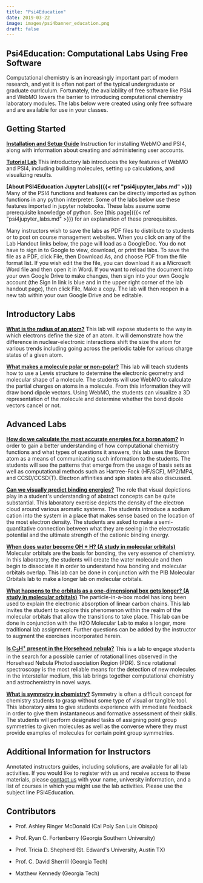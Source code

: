 ```yaml
---
title: "Psi4Education"
date: 2019-03-22
image: images/psi4banner_education.png
draft: false
---
```


## Psi4Education: Computational Labs Using Free Software

Computational chemistry is an increasingly important part of modern research, and yet it is often not part of the typical undergraduate or graduate curriculum. Fortunately, the availability of free software like PSI4 and WebMO lowers the barrier to introducing computational chemistry laboratory modules. The labs below were created using only free software and are available for use in your classes.

## Getting Started

__[Installation and Setup Guide](https://docs.google.com/document/d/1bFqPYZidGyJ_MBXkayVISjsjepDXhvDaJ5BencBgkOg/edit?usp=sharing)__
Instruction for installing WebMO and PSI4, along with information about creating and administering user accounts.

__[Tutorial Lab](https://docs.google.com/document/d/1kZAGOTsjPRN_eoKvTxvnZ-V80fiXjjgib7V7uTj5xCM/edit?usp=sharing)__
This introductory lab introduces the key features of WebMO and PSI4, including building molecules, setting up calculations, and visualizing results.

__[About PSI4Education Jupyter Labs]({{< ref "psi4jupyter_labs.md" >}})__
Many of the PSI4 functions and features can be directly imported as python functions in any python interpreter.  Some of the labs below use these features imported in jupyter notebooks.  These labs assume some prerequisite knowledge of python.  See [this page]({{< ref "psi4jupyter_labs.md" >}}) for an explanation of these prerequisites.

Many instructors wish to save the labs as PDF files to distribute to students or to post on course management websites. When you click on any of the Lab Handout links below, the page will load as a GoogleDoc. You do not have to sign in to Google to view, download, or print the labs. To save the file as a PDF, click File, then Download As, and choose PDF from the file format list. If you wish edit the the file, you can download it as a Microsoft Word file and then open it in Word. If you want to reload the document into your own Google Drive to make changes, then sign into your own Google account (the Sign In link is blue and in the upper right corner of the lab handout page), then click File, Make a copy. The lab will then reopen in a new tab within your own Google Drive and be editable.

## Introductory Labs

__[What is the radius of an atom?](https://docs.google.com/document/d/1nQa4x-ikcEtaYsHFdJo7FbkRaqO5pzNBFOQ1Bedyago/edit?usp=sharing)__
This lab will expose students to the way in which electrons define the size of an atom. It will demonstrate how the difference in nuclear-electronic interactions shift the size the atom for various trends including going across the periodic table for various charge states of a given atom.

__[What makes a molecule polar or non-polar?](https://docs.google.com/document/d/1tnpew5p5BA9VE7wqmn6Jk4fhEJBL1S5YXs_hVJ-5TRI/edit?usp=sharing)__
This lab will teach students how to use a Lewis structure to determine the electronic geometry and molecular shape of a molecule.  The students will use WebMO to calculate the partial charges on atoms in a molecule.  From this information they will draw bond dipole vectors.  Using WebMO, the students can visualize a 3D representation of the molecule and determine whether the bond dipole vectors cancel or not.  

## Advanced Labs

__[How do we calculate the most accurate energies for a boron atom?](https://docs.google.com/document/d/1e3FPPd5h68_x7FUtRuhYHrKsniiLujblAFq5uG_HDX0/edit?usp=sharing)__
In order to gain a better understanding of how computational chemistry functions and what types of questions it answers, this lab uses the Boron atom as a means of communicating such information to the students. The students will see the patterns that emerge from the usage of basis sets as well as computational methods such as Hartree-Fock (HF/SCF), MP2/MP4, and CCSD/CCSD(T). Electron affinities and spin states are also discussed.

__[Can we visually predict binding energies?](https://docs.google.com/document/d/1NwDQiJ-PwnXmu9JT0YozrfwWVbnyKpeLYlYUnBPMZlM/edit?usp=sharing)__
The role that visual depictions play in a student's understanding of abstract concepts can be quite substantial. This laboratory exercise depicts the density of the electron cloud around various aromatic systems. The students introduce a sodium cation into the system in a place that makes sense based on the location of the most electron density. The students are asked to make a semi-quantitative connection between what they are seeing in the electrostatic potential and the ultimate strength of the cationic binding energy.

__[When does water become OH + H? (A study in molecular orbitals)](https://docs.google.com/document/d/1jK3RQi1DeMhpV-QCOkRdWk9qKmxQXanIXfmGrc6JeaE/edit?usp=sharing)__
Molecular orbitals are the basis for bonding, the very essence of chemistry. In this laboratory, the students will create the water molecule and then begin to dissociate it in order to understand how bonding and molecular orbitals overlap. This lab can be done in conjunction with the PIB Molecular Orbitals lab to make a longer lab on molecular orbitals.

__[What happens to the orbitals as a one-dimensional box gets longer? (A study in molecular orbitals)](https://docs.google.com/document/d/10POwy-YE94nP9Q-RJkbib-U6TLpYRSpsOwmwsD27lm0/edit?usp=sharing)__
The particle-in-a-box model has long been used to explain the electronic absorption of linear carbon chains. This lab invites the student to explore this phenomenon within the realm of the molecular orbitals that allow the transitions to take place. This lab can be done in conjunction with the H2O Molecular Lab to make a longer, more traditional lab assignment. Further questions can be added by the instructor to augment the exercises incorporated herein.

__[Is C<sub>3</sub>H<sup>+</sup> present in the Horsehead nebula?](https://docs.google.com/document/d/1axMWMbdafz_bgmDwOPzrP5U-hDN62V1_IXyUfuwERww/edit?usp=sharing)__
This is a lab to engage students in the search for a possible carrier of rotational lines observed in the Horsehead Nebula Photodissociation Region (PDR). Since rotational spectroscopy is the most reliable means for the detection of new molecules in the interstellar medium, this lab brings together computational chemistry and astrochemistry in novel ways.

__[What is symmetry in chemistry?](https://docs.google.com/document/d/1zWjGSYxi8Jy96fo5ahLty0cbAgFamwNlcDrjPE6LK1I/edit?usp=sharing)__
Symmetry is often a difficult concept for chemistry students to grasp without some type of visual or tangible tool. This laboratory aims to give students experience with immediate feedback in order to give them instantaneous and formative assessment of their skills. The students will perform designated tasks of assigning point group symmetries to given molecules as well as the converse where they must provide examples of molecules for certain point group symmetries.

## Additional Information for Instructors

Annotated instructors guides, including solutions, are available for all lab activities. If you would like to register with us and receive access to these materials, please [contact us](mailto:armcdona@calpoly.edu) with your name, university information, and a list of courses in which you might use the lab activities. Please use the subject line PSI4Education.

## Contributors

* Prof. Ashley Ringer McDonald (Cal Poly San Luis Obispo)

* Prof. Ryan C. Fortenberry (Georgia Southern University)

* Prof. Tricia D. Shepherd (St. Edward's University, Austin TX)

* Prof. C. David Sherrill (Georgia Tech)

* Matthew Kennedy (Georgia Tech)
